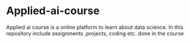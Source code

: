 # Applied-ai-course
Applied ai course is a online platform to learn about data science. In this repository include assignments ,projects, coding etc. done in the course
